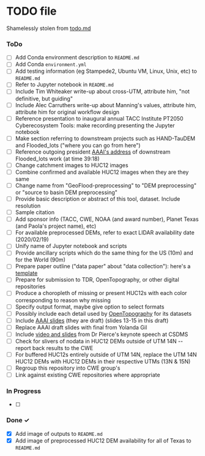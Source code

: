 # TODO file
Shamelessly stolen from [todo.md](https://raw.githubusercontent.com/todomd/todo.md/master/TODO.md)

### ToDo

- [ ] Add Conda environment description to `README.md`
- [ ] Add Conda `environment.yml`
- [ ] Add testing information (eg Stampede2, Ubuntu VM, Linux, Unix, etc) to `README.md`
- [ ] Refer to Jupyter notebook in `README.md`
- [ ] Include Tim Whiteaker write-up about cross-UTM, attribute him, "not definitive, but guiding"
- [ ] Include Alec Carruthers write-up about Manning's values, attribute him, attribute him for original workflow design
- [ ] Reference presentation to inaugural annual TACC Institute PT2050 Cyberecosystem Tools: make recording presenting the Jupyter notebook
- [ ] Make section referring to downstream projects such as HAND-TauDEM and Flooded_lots ("where you can go from here")
- [ ] Reference outgoing president [AAAI's address](https://vimeo.com/400177695) of downstream Flooded_lots work (at time 39:18)
- [ ] Change catchment images to HUC12 images
- [ ] Combine confirmed and available HUC12 images when they are they same
- [ ] Change name from "GeoFlood-preprocessing" to "DEM preprocessing" or "source to basin DEM preprocessing"
- [ ] Provide basic description or abstract of this tool, dataset. Include resolution
- [ ] Sample citation
- [ ] Add sponsor info (TACC, CWE, NOAA (and award number), Planet Texas (and Paola's project name), etc)
- [ ] For available preprocessed DEMs, refer to exact LIDAR availability date (2020/02/19)
- [ ] Unify name of Jupyter notebook and scripts
- [ ] Provide ancillary scripts which do the same thing for the US (10m) and for the World (90m)
- [ ] Prepare paper outline ("data paper" about "data collection"): here's a [template](https://par.nsf.gov/biblio/10143795)
- [ ] Prepare for submission to TDR, OpenTopography, or other digital repositories
- [ ] Produce a choropleth of missing or present HUC12s with each color corresponding to reason why missing
- [ ] Specify output format, maybe give option to select formats
- [ ] Possibly include each detail used by [OpenTopography](https://portal.opentopography.org/datasetMetadata?otCollectionID=OT.092020.2193.2) for its datasets
- [ ] Include [AAAI slides](https://www.dropbox.com/scl/fi/0opj6ff7cjyh0gpc2ettm/HANDEdits_PA-MINT.pptx?dl=0&rlkey=70qk5cxlyz04qvr74uwedwj1d) (they are draft) (slides 13-15 in this draft)
- [ ] Replace AAAI draft slides with final from Yolanda Gil
- [ ] Include [video and slides](https://csdms.colorado.edu/wiki/Presenters-0473) from Dr Pierce's keynote speech at CSDMS
- [ ] Check for slivers of nodata in HUC12 DEMs outside of UTM 14N -- report back results to the CWE
- [ ] For buffered HUC12s entirely outside of UTM 14N, replace the UTM 14N HUC12 DEMs with HUC12 DEMs in their respective UTMs (13N & 15N)
- [ ] Regroup this repository into CWE group's
- [ ] Link against existing CWE repositories where appropriate

### In Progress

- [ ] 

### Done ✓

- [x] Add image of outputs to `README.md`
- [x] Add image of preprocessed HUC12 DEM availability for all of Texas to `README.md`
